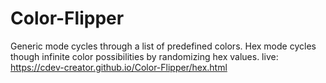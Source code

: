 # Color-Flipper
Generic mode cycles through a list of predefined colors. 
Hex mode cycles though infinite color possibilities by randomizing hex values.
live: https://cdev-creator.github.io/Color-Flipper/hex.html
